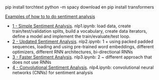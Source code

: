 
pip install torchtext
python -m spacy download en
pip install transformers


[Examples of how to to do sentiment analysis](https://github.com/bentrevett/pytorch-sentiment-analysis)
* [1 - Simple Sentiment Analysis](https://github.com/bentrevett/pytorch-sentiment-analysis/blob/master/1%20-%20Simple%20Sentiment%20Analysis.ipynb).
nlp1.ipynb: load data, create train/test/validation splits, build a vocabulary, create data iterators, define a model and implement the train/evaluate/test loop.
* [2 - Updated Sentiment Analysis](https://github.com/bentrevett/pytorch-sentiment-analysis/blob/master/2%20-%20Upgraded%20Sentiment%20Analysis.ipynb).
nlp2.ipynb: 1 + using packed padded sequences, loading and using pre-trained word embeddings, different optimizers, different RNN architectures, bi-directional RNNs
* [3 - Faster Sentiment Analysis](https://github.com/bentrevett/pytorch-sentiment-analysis/blob/master/3%20-%20Faster%20Sentiment%20Analysis.ipynb).
nlp3.ipynb: 2 ~ different approach that does not use RNNs
* [4 - Convolutional Sentiment Analysis](https://github.com/bentrevett/pytorch-sentiment-analysis/blob/master/4%20-%20Convolutional%20Sentiment%20Analysis.ipynb).
nlp4.ipynb: convolutional neural networks (CNNs) for sentiment analysis
